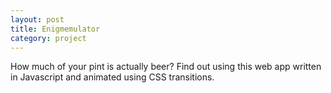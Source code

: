 ```yaml
---
layout: post
title: Enigmemulator
category: project
---
```


How much of your pint is actually beer? Find out using this web app written in Javascript and animated using CSS transitions.
